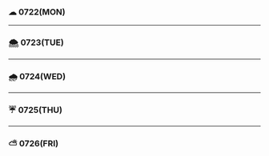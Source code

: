 
### ☁ 0722(MON)


---

### 🌨 0723(TUE)



---

### 🌧 0724(WED)
 

---

### ☔ 0725(THU)


---

### ⛅ 0726(FRI)

